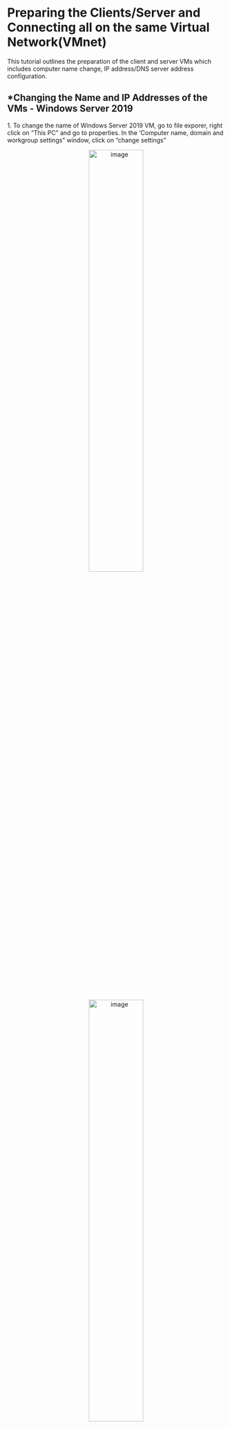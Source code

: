 <h1>Preparing the Clients/Server and Connecting all on the same Virtual Network(VMnet)</h1>
<p>This tutorial outlines the preparation of the client and server VMs which includes computer name change, IP address/DNS server address configuration.<br /></p>

<h2>*Changing the Name and IP Addresses of the VMs - Windows Server 2019</h2>
<p>1. To change the name of Windows Server 2019 VM, go to file exporer, right click on “This PC” and go to properties. In the ‘Computer name, domain and workgroup settings” window, click on “change settings”</p>
<p align="center"><img src="https://i.imgur.com/aiRdD2p.png" height="50%" width="50%" alt="image"/>
<p align="center"><img src="https://i.imgur.com/xiciKuj.png" height="50%" width="50%" alt="image"/>

<p>2. On the System’s properties’ page, click the Change button. On the computer name/domain changes screen, input the VM’s name and click OK to save.</p>
<p align="center"><img src="https://i.imgur.com/inliumE.png" height="50%" width="50%" alt="image"/>
<p align="center"><img src="https://i.imgur.com/GDp5x2q.png" height="50%" width="50%" alt="image"/>

<p>3. To change the IP address of Windows Server 2019, click on the Network Internet icon on your computer’s home screen and then Network and Internet Settings</p>
<p align="center"><img src="https://i.imgur.com/u5ncidD.png" height="50%" width="50%" alt="image"/>

<p>4. On the Network and Internet page, click on Network and Sharing Center</p>
<p align="center"><img src="https://i.imgur.com/tQr2Z7g.png" height="50%" width="50%" alt="image"/>

<p>5. On the Network and Sharing Center page, click on “Ethernet0” and on the Ethernet0 status page, click on properties. </p>
<p align="center"><img src="https://i.imgur.com/P87QxjV.png" height="50%" width="50%" alt="image"/>
<p align="center"><img src="https://i.imgur.com/az0Ss5R.png" height="50%" width="50%" alt="image"/>

<p>6. .On the Ethernet0 properties’ page, double click on “Internet Protocol Version 4(TCP/IPv4) from the list of items</p>
<p align="center"><img src="https://i.imgur.com/dvw795Y.png" height="50%" width="50%" alt="image"/>

<p>7. On the Internet Protocol version 4(TCP/IPv4) Properties’ page, select the “use the following IP address” and input the desired IP address, subnet mask and DNS server address. Then click OK to save.</p>
<p align="center"><img src="https://i.imgur.com/cfXS3F4.png" height="50%" width="50%" alt="image"/>

<br>
<br>
<br>

<h2>*Change the Name and IP Addresses of the VMs - Windows 11</h2>
<p>1. To change the name of Windows 11 VM, go to file explorer, right click on “This PC” and click on properties. </p>
<p align="center"><img src="https://i.imgur.com/gqBOSsv.png" height="50%" width="50%" alt="image"/>

<p>2. On the system’s settings screen, click on Advanced system settings</p>
<p align="center"><img src="https://i.imgur.com/ppNZtEG.png" height="50%" width="50%" alt="image"/>

<p>3. On the system’s properties’ screen, in the computer name tab, click change.</p>
<p align="center"><img src="https://i.imgur.com/VNTFoN8.png" height="50%" width="50%" alt="image"/>

<p>4. In the computer name/domain changes' page, input the desired name in the space provided for computer name and click OK to save.</p>
<p align="center"><img src="https://i.imgur.com/XaZvK25.png" height="50%" width="50%" alt="image"/>
  
<p>5. To change the IP address of the windows 11 VM, right click on start and click on settings </p>
<p align="center"><img src="https://i.imgur.com/iOQHfcK.png" height="50%" width="50%" alt="image"/>

<p>6. On the settings screen, click on Network and Internet. On the Network and Internet pane, click on Ethernet</p>
<p align="center"><img src="https://i.imgur.com/q4pI3y6.png" height="50%" width="50%" alt="image"/>

<p>7. On the Ethernet pane, under IP assignment, click on Edit</p>
<p align="center"><img src="https://i.imgur.com/dt3N8Cr.png" height="50%" width="50%" alt="image"/>

<p>8. On the Edit IP settings screen, make sure to change it to manual and input the desired IP address and Preferred DNS address. Then click SAVE.</p>
<p align="center"><img src="https://i.imgur.com/uHbJpLD.png" height="50%" width="50%" alt="image"/>

<br>
<br>

<h1>Connect all VMs to the same virtual Network VMware Workstation Pro</h1>
<p>This tutorial outlines how to connect all VMs on the same virtual network for communication.<br /></p>

<P>1. To connect all VMs to the same network, right click on the VM and go to settings</P>
<p align="center"><img src="https://i.imgur.com/Y51MkeN.png" height="50%" width="50%" alt="image"/>

<p>2. On the Virtual machine settings screen, just in the hardware window, click on the Network Adapter and set it to custom. From the dropdown menu, select the desired virtual network and click OK to save. Make sure this is done across all other VMs you wish to put on the same network.</p>
<p align="center"><img src="https://i.imgur.com/Rzo2FXa.png" height="50%" width="50%" alt="image"/>

<br>

